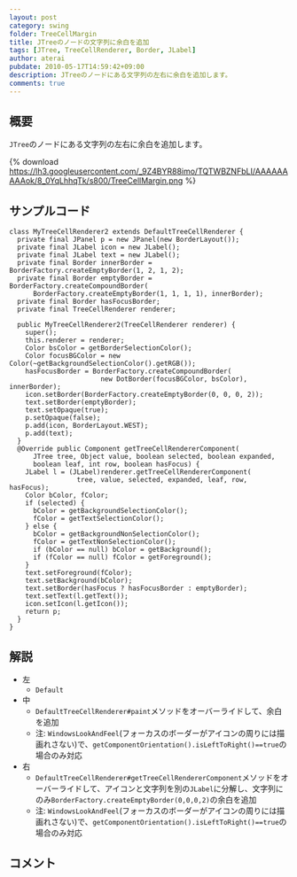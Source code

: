 ```yaml
---
layout: post
category: swing
folder: TreeCellMargin
title: JTreeのノードの文字列に余白を追加
tags: [JTree, TreeCellRenderer, Border, JLabel]
author: aterai
pubdate: 2010-05-17T14:59:42+09:00
description: JTreeのノードにある文字列の左右に余白を追加します。
comments: true
---
```

## 概要
`JTree`のノードにある文字列の左右に余白を追加します。

{% download https://lh3.googleusercontent.com/_9Z4BYR88imo/TQTWBZNFbLI/AAAAAAAAAok/8_0YqLhhqTk/s800/TreeCellMargin.png %}

## サンプルコード
<pre class="prettyprint"><code>class MyTreeCellRenderer2 extends DefaultTreeCellRenderer {
  private final JPanel p = new JPanel(new BorderLayout());
  private final JLabel icon = new JLabel();
  private final JLabel text = new JLabel();
  private final Border innerBorder = BorderFactory.createEmptyBorder(1, 2, 1, 2);
  private final Border emptyBorder = BorderFactory.createCompoundBorder(
      BorderFactory.createEmptyBorder(1, 1, 1, 1), innerBorder);
  private final Border hasFocusBorder;
  private final TreeCellRenderer renderer;

  public MyTreeCellRenderer2(TreeCellRenderer renderer) {
    super();
    this.renderer = renderer;
    Color bsColor = getBorderSelectionColor();
    Color focusBGColor = new Color(~getBackgroundSelectionColor().getRGB());
    hasFocusBorder = BorderFactory.createCompoundBorder(
                       new DotBorder(focusBGColor, bsColor), innerBorder);
    icon.setBorder(BorderFactory.createEmptyBorder(0, 0, 0, 2));
    text.setBorder(emptyBorder);
    text.setOpaque(true);
    p.setOpaque(false);
    p.add(icon, BorderLayout.WEST);
    p.add(text);
  }
  @Override public Component getTreeCellRendererComponent(
      JTree tree, Object value, boolean selected, boolean expanded,
      boolean leaf, int row, boolean hasFocus) {
    JLabel l = (JLabel)renderer.getTreeCellRendererComponent(
                 tree, value, selected, expanded, leaf, row, hasFocus);
    Color bColor, fColor;
    if (selected) {
      bColor = getBackgroundSelectionColor();
      fColor = getTextSelectionColor();
    } else {
      bColor = getBackgroundNonSelectionColor();
      fColor = getTextNonSelectionColor();
      if (bColor == null) bColor = getBackground();
      if (fColor == null) fColor = getForeground();
    }
    text.setForeground(fColor);
    text.setBackground(bColor);
    text.setBorder(hasFocus ? hasFocusBorder : emptyBorder);
    text.setText(l.getText());
    icon.setIcon(l.getIcon());
    return p;
  }
}
</code></pre>

## 解説
- 左
    - `Default`
- 中
    - `DefaultTreeCellRenderer#paint`メソッドをオーバーライドして、余白を追加
    - 注: `WindowsLookAndFeel`(フォーカスのボーダーがアイコンの周りには描画れさない)で、`getComponentOrientation().isLeftToRight()==true`の場合のみ対応
- 右
    - `DefaultTreeCellRenderer#getTreeCellRendererComponent`メソッドをオーバーライドして、アイコンと文字列を別の`JLabel`に分解し、文字列にのみ`BorderFactory.createEmptyBorder(0,0,0,2)`の余白を追加
    - 注: `WindowsLookAndFeel`(フォーカスのボーダーがアイコンの周りには描画れさない)で、`getComponentOrientation().isLeftToRight()==true`の場合のみ対応

<!-- dummy comment line for breaking list -->

## コメント

